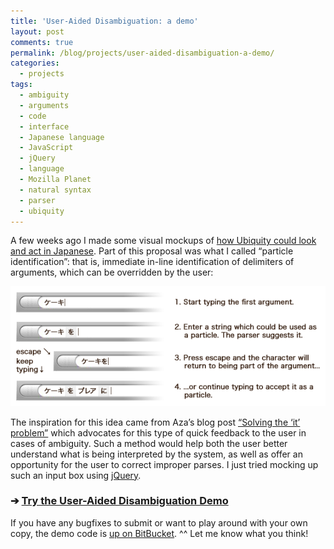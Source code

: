 ```yaml
---
title: 'User-Aided Disambiguation: a demo'
layout: post
comments: true
permalink: /blog/projects/user-aided-disambiguation-a-demo/
categories:
  - projects
tags:
  - ambiguity
  - arguments
  - code
  - interface
  - Japanese language
  - JavaScript
  - jQuery
  - language
  - Mozilla Planet
  - natural syntax
  - parser
  - ubiquity
---
```

A few weeks ago I made some visual mockups of [how Ubiquity could look and act in Japanese][1]. Part of this proposal was what I called &#8220;particle identification&#8221;: that is, immediate in-line identification of delimiters of arguments, which can be overridden by the user:

<center>
  <img src='/static/uploads/2009/02/particle-id.png' />
</center>

The inspiration for this idea came from Aza&#8217;s blog post [&#8220;Solving the &#8216;it&#8217; problem&#8221;][2] which advocates for this type of quick feedback to the user in cases of ambiguity. Such a method would help both the user better understand what is being interpreted by the system, as well as offer an opportunity for the user to correct improper parses. I just tried mocking up such an input box using [jQuery][3].

### ➔ [Try the User-Aided Disambiguation Demo][4]

If you have any bugfixes to submit or want to play around with your own copy, the demo code is [up on BitBucket][5]. ^^ Let me know what you think!

 [1]: http://mitcho.com/blog/projects/ubiquity-in-firefox-japanese/
 [2]: http://www.azarask.in/blog/post/solving-the-it-problem/
 [3]: http://jquery.com
 [4]: http://mitcho.com/code/ubiquity/ambiguity-demo/
 [5]: http://bitbucket.org/mitcho/ubiquity-parser-tng/
